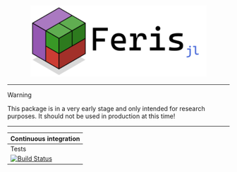 <p align = "center">
    <img src = "resources/logo/logo.svg" alt = "feris logo" width = "400px">
</p>

---

> [!WARNING]
> This package is in a very early stage and only intended for research purposes. It should not be used in production at this time!

---

| **Continuous integration**                                                                                                                                                                |
|-------------------------------------------------------------------------------------------------------------------------------------------------------------------------------------------|
| Tests                                                                                                                                                                                     |
| [![Build Status](https://github.com/schmaeke/Feris.jl/actions/workflows/CI.yml/badge.svg?branch=main)](https://github.com/schmaeke/Feris.jl/actions/workflows/CI.yml?query=branch%3Amain) |
